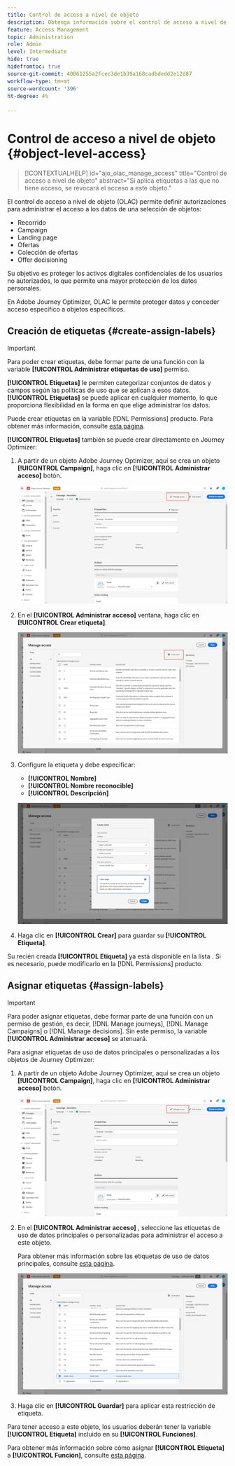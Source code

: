 ```yaml
---
title: Control de acceso a nivel de objeto
description: Obtenga información sobre el control de acceso a nivel de objeto
feature: Access Management
topic: Administration
role: Admin
level: Intermediate
hide: true
hidefromtoc: true
source-git-commit: 40061255a2fcec3de1b39a168cadbdedd2e12d87
workflow-type: tm+mt
source-wordcount: '396'
ht-degree: 4%

---
```


# Control de acceso a nivel de objeto {#object-level-access}

>[!CONTEXTUALHELP]
>id="ajo_olac_manage_access"
>title="Control de acceso a nivel de objeto"
>abstract="Si aplica etiquetas a las que no tiene acceso, se revocará el acceso a este objeto."

El control de acceso a nivel de objeto (OLAC) permite definir autorizaciones para administrar el acceso a los datos de una selección de objetos:

*  Recorrido 
* Campaign
* Landing page
* Ofertas
* Colección de ofertas
* Offer decisioning

Su objetivo es proteger los activos digitales confidenciales de los usuarios no autorizados, lo que permite una mayor protección de los datos personales.

En Adobe Journey Optimizer, OLAC le permite proteger datos y conceder acceso específico a objetos específicos.

## Creación de etiquetas {#create-assign-labels}

>[!IMPORTANT]
>
>Para poder crear etiquetas, debe formar parte de una función con la variable **[!UICONTROL Administrar etiquetas de uso]** permiso.

**[!UICONTROL Etiquetas]** le permiten categorizar conjuntos de datos y campos según las políticas de uso que se aplican a esos datos. **[!UICONTROL Etiquetas]** se puede aplicar en cualquier momento, lo que proporciona flexibilidad en la forma en que elige administrar los datos.

Puede crear etiquetas en la variable [!DNL Permissions] producto. Para obtener más información, consulte [esta página](https://experienceleague.adobe.com/docs/experience-platform/access-control/abac/permissions-ui/labels.html).

**[!UICONTROL Etiquetas]** también se puede crear directamente en Journey Optimizer:

1. A partir de un objeto Adobe Journey Optimizer, aquí se crea un objeto **[!UICONTROL Campaign]**, haga clic en **[!UICONTROL Administrar acceso]** botón.

   ![](assets/olac_1.png)

1. En el **[!UICONTROL Administrar acceso]** ventana, haga clic en **[!UICONTROL Crear etiqueta]**.

   ![](assets/olac_2.png)

1. Configure la etiqueta y debe especificar:
   * **[!UICONTROL Nombre]**
   * **[!UICONTROL Nombre reconocible]**
   * **[!UICONTROL Descripción]**

   ![](assets/olac_3.png)

1. Haga clic en **[!UICONTROL Crear]** para guardar su **[!UICONTROL Etiqueta]**.

Su recién creada **[!UICONTROL Etiqueta]** ya está disponible en la lista . Si es necesario, puede modificarlo en la [!DNL Permissions] producto.

## Asignar etiquetas {#assign-labels}

>[!IMPORTANT]
>
>Para poder asignar etiquetas, debe formar parte de una función con un permiso de gestión, es decir, [!DNL Manage journeys], [!DNL Manage Campaigns] o [!DNL Manage decisions]. Sin este permiso, la variable **[!UICONTROL Administrar acceso]** se atenuará.

Para asignar etiquetas de uso de datos principales o personalizadas a los objetos de Journey Optimizer:

1. A partir de un objeto Adobe Journey Optimizer, aquí se crea un objeto **[!UICONTROL Campaign]**, haga clic en **[!UICONTROL Administrar acceso]** botón.

   ![](assets/olac_1.png)

1. En el **[!UICONTROL Administrar acceso]** , seleccione las etiquetas de uso de datos principales o personalizadas para administrar el acceso a este objeto.

   Para obtener más información sobre las etiquetas de uso de datos principales, consulte [esta página](https://experienceleague.adobe.com/docs/experience-platform/data-governance/labels/reference.html).

   ![](assets/olac_4.png)

1. Haga clic en **[!UICONTROL Guardar]** para aplicar esta restricción de etiqueta.

Para tener acceso a este objeto, los usuarios deberán tener la variable **[!UICONTROL Etiqueta]** incluido en su **[!UICONTROL Funciones]**.

Para obtener más información sobre cómo asignar **[!UICONTROL Etiqueta]** a **[!UICONTROL Función]**, consulte [esta página](https://experienceleague.adobe.com/docs/experience-platform/access-control/abac/permissions-ui/permissions.html?lang=en#manage-labels-for-a-role).



